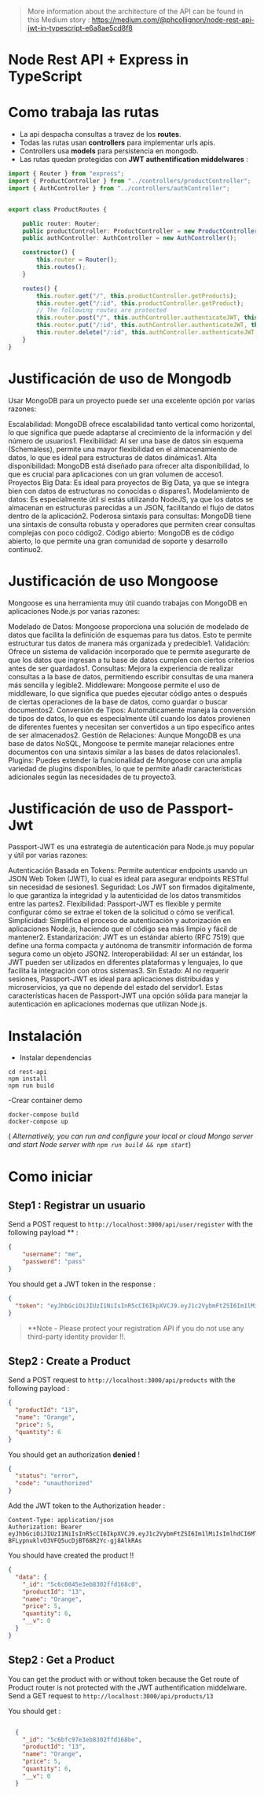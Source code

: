 
> More information about the architecture of the API can be found in this Medium story :
> https://medium.com/@phcollignon/node-rest-api-jwt-in-typescript-e6a8ae5cd8f8

# Node Rest API + Express in TypeScript

# Como trabaja las rutas

- La api despacha consultas a travez de los **routes**.
- Todas las rutas usan **controllers** para implementar urls apis.
- Controllers usa  **models** para persistencia en mongodb.
- Las rutas quedan protegidas con **JWT authentification middelwares** :
```typescript
import { Router } from "express";
import { ProductController } from "../controllers/productController";
import { AuthController } from "../controllers/authController";


export class ProductRoutes {

    public router: Router;
    public productController: ProductController = new ProductController();
    public authController: AuthController = new AuthController();

    constructor() {
        this.router = Router();
        this.routes();
    }

    routes() {
        this.router.get("/", this.productController.getProducts);
        this.router.get("/:id", this.productController.getProduct);
        // The following routes are protected
        this.router.post("/", this.authController.authenticateJWT, this.productController.createProduct);
        this.router.put("/:id", this.authController.authenticateJWT, this.productController.updateProduct);
        this.router.delete("/:id", this.authController.authenticateJWT, this.productController.deleteProduct);
    }
}
```
# Justificación de uso de Mongodb
 
Usar MongoDB para un proyecto puede ser una excelente opción por varias razones:

Escalabilidad: MongoDB ofrece escalabilidad tanto vertical como horizontal, lo que significa que puede adaptarse al crecimiento de la información y del número de usuarios1.
Flexibilidad: Al ser una base de datos sin esquema (Schemaless), permite una mayor flexibilidad en el almacenamiento de datos, lo que es ideal para estructuras de datos dinámicas1.
Alta disponibilidad: MongoDB está diseñado para ofrecer alta disponibilidad, lo que es crucial para aplicaciones con un gran volumen de acceso1.
Proyectos Big Data: Es ideal para proyectos de Big Data, ya que se integra bien con datos de estructuras no conocidas o dispares1.
Modelamiento de datos: Es especialmente útil si estás utilizando NodeJS, ya que los datos se almacenan en estructuras parecidas a un JSON, facilitando el flujo de datos dentro de la aplicación2.
Poderosa sintaxis para consultas: MongoDB tiene una sintaxis de consulta robusta y operadores que permiten crear consultas complejas con poco código2.
Código abierto: MongoDB es de código abierto, lo que permite una gran comunidad de soporte y desarrollo continuo2.

# Justificación de uso Mongoose

Mongoose es una herramienta muy útil cuando trabajas con MongoDB en aplicaciones Node.js por varias razones:

Modelado de Datos: Mongoose proporciona una solución de modelado de datos que facilita la definición de esquemas para tus datos. Esto te permite estructurar tus datos de manera más organizada y predecible1.
Validación: Ofrece un sistema de validación incorporado que te permite asegurarte de que los datos que ingresan a tu base de datos cumplen con ciertos criterios antes de ser guardados1.
Consultas: Mejora la experiencia de realizar consultas a la base de datos, permitiendo escribir consultas de una manera más sencilla y legible2.
Middleware: Mongoose permite el uso de middleware, lo que significa que puedes ejecutar código antes o después de ciertas operaciones de la base de datos, como guardar o buscar documentos2.
Conversión de Tipos: Automáticamente maneja la conversión de tipos de datos, lo que es especialmente útil cuando los datos provienen de diferentes fuentes y necesitan ser convertidos a un tipo específico antes de ser almacenados2.
Gestión de Relaciones: Aunque MongoDB es una base de datos NoSQL, Mongoose te permite manejar relaciones entre documentos con una sintaxis similar a las bases de datos relacionales1.
Plugins: Puedes extender la funcionalidad de Mongoose con una amplia variedad de plugins disponibles, lo que te permite añadir características adicionales según las necesidades de tu proyecto3.

# Justificación de uso de Passport-Jwt
Passport-JWT es una estrategia de autenticación para Node.js muy popular y útil por varias razones:

Autenticación Basada en Tokens: Permite autenticar endpoints usando un JSON Web Token (JWT), lo cual es ideal para asegurar endpoints RESTful sin necesidad de sesiones1.
Seguridad: Los JWT son firmados digitalmente, lo que garantiza la integridad y la autenticidad de los datos transmitidos entre las partes2.
Flexibilidad: Passport-JWT es flexible y permite configurar cómo se extrae el token de la solicitud o cómo se verifica1.
Simplicidad: Simplifica el proceso de autenticación y autorización en aplicaciones Node.js, haciendo que el código sea más limpio y fácil de mantener2.
Estandarización: JWT es un estándar abierto (RFC 7519) que define una forma compacta y autónoma de transmitir información de forma segura como un objeto JSON2.
Interoperabilidad: Al ser un estándar, los JWT pueden ser utilizados en diferentes plataformas y lenguajes, lo que facilita la integración con otros sistemas3.
Sin Estado: Al no requerir sesiones, Passport-JWT es ideal para aplicaciones distribuidas y microservicios, ya que no depende del estado del servidor1.
Estas características hacen de Passport-JWT una opción sólida para manejar la autenticación en aplicaciones modernas que utilizan Node.js.

# Instalación
 
- Instalar dependencias
```
cd rest-api
npm install
npm run build
```
-Crear container demo
```
docker-compose build
docker-compose up
```
( *Alternatively, you can run and configure your local or cloud Mongo server and start Node server with
`npm run build && npm start`*)

# Como iniciar

## Step1 : Registrar un usuario
Send a POST request to `http://localhost:3000/api/user/register` 
with the following payload ** :
```json
{
	"username": "me",
	"password": "pass"
}
```
You should get a JWT token in the response :
```json
{
  "token": "eyJhbGciOiJIUzI1NiIsInR5cCI6IkpXVCJ9.eyJ1c2VybmFtZSI6Im1lMiIsImlhdCI6MTU1MDU4MTA4NH0.WN5D-BFLypnuklvO3VFQ5ucDjBT68R2Yc-gj8AlkRAs"
}
```

> **Note  - Please protect your registration API if you do not use any third-party identity provider !!.

## Step2 : Create a Product
Send a POST request to `http://localhost:3000/api/products` 
with the following payload :
```json
{
  "productId": "13",
  "name": "Orange",
  "price": 5,
  "quantity": 6
}
``` 
You should get an authorization **denied** !
```json
{
  "status": "error",
  "code": "unauthorized"
}
```
Add the JWT token to the Authorization header :
```http
Content-Type: application/json
Authorization: Bearer eyJhbGciOiJIUzI1NiIsInR5cCI6IkpXVCJ9.eyJ1c2VybmFtZSI6Im1lMiIsImlhdCI6MTU1MDU4MTA4NH0.WN5D-BFLypnuklvO3VFQ5ucDjBT68R2Yc-gj8AlkRAs
```
You should have created the product !!
```json
{
  "data": {
    "_id": "5c6c0845e3eb8302ffd168c0",
    "productId": "13",
    "name": "Orange",
    "price": 5,
    "quantity": 6,
    "__v": 0
  }
}
```
## Step2 : Get a Product
You can get the product with or without token because the Get route of Product router is not protected with the JWT authentification middelware.
Send a GET request to `http://localhost:3000/api/products/13`

You should get :
```json

  {
    "_id": "5c6bfc97e3eb8302ffd168be",
    "productId": "13",
    "name": "Orange",
    "price": 5,
    "quantity": 6,
    "__v": 0
  }

```
 
